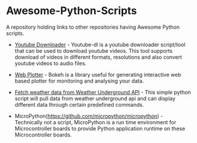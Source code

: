 # Awesome-Python-Scripts
A repository holding links to other repositories having Awesome Python scripts.

- [Youtube Downloader](https://github.com/rg3/youtube-dl) - Youtube-dl is a youtube downloader script/tool that can be used to download youtube videos. This tool supports download of videos in different formats, resolutions and also convert youtube videos to audio files.

- [Web Plotter](https://github.com/bokeh/bokeh) - Bokeh is a library useful for generating interactive web based plotter for monitoring and analysing your data.

- [Fetch weather data from Weather Underground API](https://github.com/dh4/pywu) - This simple python script will pull data from weather underground api and can display different data through certain predefined commands.

- MicroPython(https://github.com/micropython/micropython) - Technically not a script, MicroPython is a run time environment for Microcontroller boards to provide Python application runtime on these Microcontroller boards.

